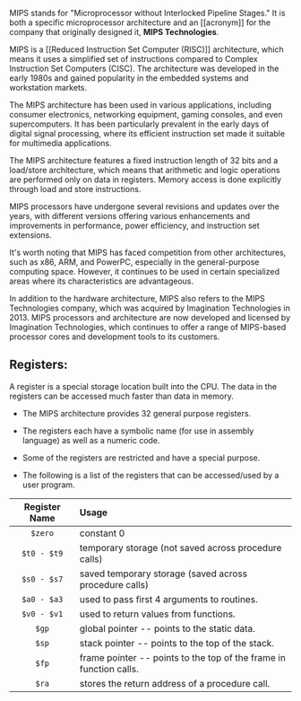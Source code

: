 MIPS stands for "Microprocessor without Interlocked Pipeline Stages." It is both a specific microprocessor architecture and an [[acronym]] for the company that originally designed it, **MIPS Technologies**.

MIPS is a [[Reduced Instruction Set Computer (RISC)]] architecture, which means it uses a simplified set of instructions compared to Complex Instruction Set Computers (CISC). The architecture was developed in the early 1980s and gained popularity in the embedded systems and workstation markets.

The MIPS architecture has been used in various applications, including consumer electronics, networking equipment, gaming consoles, and even supercomputers. It has been particularly prevalent in the early days of digital signal processing, where its efficient instruction set made it suitable for multimedia applications.

The MIPS architecture features a fixed instruction length of 32 bits and a load/store architecture, which means that arithmetic and logic operations are performed only on data in registers. Memory access is done explicitly through load and store instructions.

MIPS processors have undergone several revisions and updates over the years, with different versions offering various enhancements and improvements in performance, power efficiency, and instruction set extensions.

It's worth noting that MIPS has faced competition from other architectures, such as x86, ARM, and PowerPC, especially in the general-purpose computing space. However, it continues to be used in certain specialized areas where its characteristics are advantageous.

In addition to the hardware architecture, MIPS also refers to the MIPS Technologies company, which was acquired by Imagination Technologies in 2013. MIPS processors and architecture are now developed and licensed by Imagination Technologies, which continues to offer a range of MIPS-based processor cores and development tools to its customers.

## Registers:
A register is a special storage location built into the CPU. The data in the registers can be accessed much faster than data in memory.
- The MIPS architecture provides 32 general purpose registers.
    
- The registers each have a symbolic name (for use in assembly language) as well as a numeric code.
    
- Some of the registers are restricted and have a special purpose.
    
- The following is a list of the registers that can be accessed/used by a user program.

|Register Name|Usage|
|:-:|:-|
|`$zero`|constant 0|
|`$t0 - $t9`|temporary storage (not saved across procedure calls)|
|`$s0 - $s7`|saved temporary storage (saved across procedure calls)|
|`$a0 - $a3`|used to pass first 4 arguments to routines.|
|`$v0 - $v1`|used to return values from functions.|
|`$gp`|global pointer -- points to the static data.|
|`$sp`|stack pointer -- points to the top of the stack.|
|`$fp`|frame pointer -- points to the top of the frame in function calls.|
|`$ra`|stores the return address of a procedure call.|

